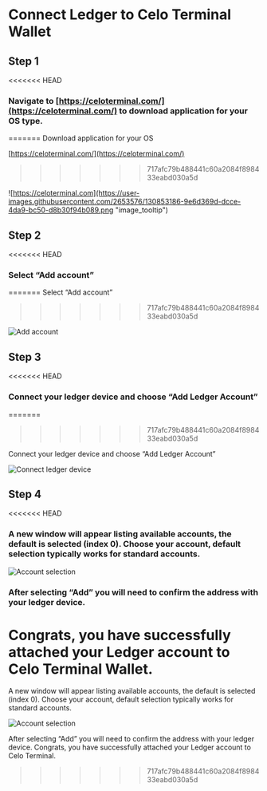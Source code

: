 # Connect Ledger to Celo Terminal Wallet

## Step 1

<<<<<<< HEAD
### Navigate to [https://celoterminal.com/](https://celoterminal.com/) to download application for your OS type.
=======
Download application for your OS

[https://celoterminal.com/](https://celoterminal.com/)
>>>>>>> 717afc79b488441c60a2084f898433eabd030a5d

![https://celoterminal.com](https://user-images.githubusercontent.com/2653576/130853186-9e6d369d-dcce-4da9-bc50-d8b30f94b089.png "image_tooltip")

## Step 2

<<<<<<< HEAD
### Select “Add account”
=======
Select “Add account”
>>>>>>> 717afc79b488441c60a2084f898433eabd030a5d

![Add account](https://user-images.githubusercontent.com/2653576/130853277-78d1a6cd-b2af-4c15-a72d-92e871b1df8b.png "image_tooltip")

## Step 3
<<<<<<< HEAD

### Connect your ledger device and choose “Add Ledger Account”

=======
>>>>>>> 717afc79b488441c60a2084f898433eabd030a5d

Connect your ledger device and choose “Add Ledger Account”

![Connect ledger device](https://user-images.githubusercontent.com/2653576/130853460-0ca1dbf5-c2ad-4057-b24c-c30cec3af625.png "image_tooltip")

## Step 4

<<<<<<< HEAD
### A new window will appear listing available accounts, the default is selected (index 0). Choose your account, default selection typically works for standard accounts.


![Account selection](https://user-images.githubusercontent.com/2653576/130853544-4a0c8251-5720-4cd1-ac95-ecc84b740c85.png "image_tooltip")


### After selecting “Add” you will need to confirm the address with your ledger device.
Congrats, you have successfully attached your Ledger account to Celo Terminal Wallet.
=======
A new window will appear listing available accounts, the default is selected (index 0). Choose your account, default selection typically works for standard accounts.

![Account selection](https://user-images.githubusercontent.com/2653576/130853544-4a0c8251-5720-4cd1-ac95-ecc84b740c85.png "image_tooltip")

After selecting “Add” you will need to confirm the address with your ledger device. Congrats, you have successfully attached your Ledger account to Celo Terminal.
>>>>>>> 717afc79b488441c60a2084f898433eabd030a5d
